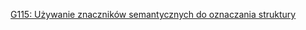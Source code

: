 [G115: Używanie znaczników semantycznych do oznaczania struktury](http://www.w3.org/TR/WCAG20-TECHS/G115.html)
